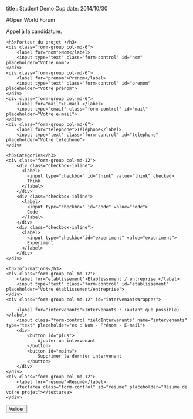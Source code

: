 title : Student Demo Cup
date: 2014/10/30

#Open World Forum

Appel à la candidature.


<form role="form" action="remerciement.md">

	<h3>Porteur du projet </h3>
  	<div class="form-group col-md-6">
	    <label for="nom">Nom</label>
	    <input type="text" class="form-control" id="nom" placeholder="Votre nom">
  	</div>
  	<div class="form-group col-md-6">
	    <label for="prenom">Prénom</label>
	    <input type="text" class="form-control" id="prenom" placeholder="Votre prénom">
  	</div>
  	<div class="form-group col-md-6">
	    <label for="mail">E-mail </label>
	    <input type="email" class="form-control" id="mail" placeholder="Votre e-mail">
  	</div>
  	<div class="form-group col-md-6">
	    <label for="telephone">Téléphone</label>
	    <input type="text" class="form-control" id="telephone" placeholder="Votre téléphone">
  	</div>

	<h3>Catégories</h3>
	<div class="form-group col-md-12">
	  	<div class="checkbox-inline">
		  <label>
		    <input type="checkbox" id="think" value="think" checked>
		    Think
		  </label>
		</div>
		<div class="checkbox-inline">
		  <label>
		    <input type="checkbox" id="code" value="code">
		    Code
		  </label>
		</div>
		<div class="checkbox-inline">
		  <label>
		    <input type="checkbox"id="experiment" value="experiment">
		    Experiment
		  </label>
		</div>
	</div>

	<h3>Informations</h3>
	<div class="form-group col-md-12">
	    <label for="etablissement">Etablissement / entreprise </label>
	    <input type="text" class="form-control" id="etablissement" placeholder="Votre établissement/entreprise">
	</div>
	<div class="form-group col-md-12" id="intervenantsWrapper">

	    <label for="intervenants">Intervenants : (autant que possible) </label>
	    <input class="form-control fieldIntervenants" name="intervenants" type="text" placeholder="ex : Nom - Prénom - E-mail">
	    <div>
			<button id="plus">
				Ajouter un intervenant
			</button>
			<button id="moins">
				Supprimer le dernier intervenant
			</button>
		</div>
  	</div>
  	<div class="form-group col-md-12">
  		<label for="resume">Résumé</label>
  		<textarea class="form-control" id="resume" placeholder="Résume de votre projet"></textarea>
  	</div>

  <button type="submit" class="btn btn-default">Valider</button>
</form>
